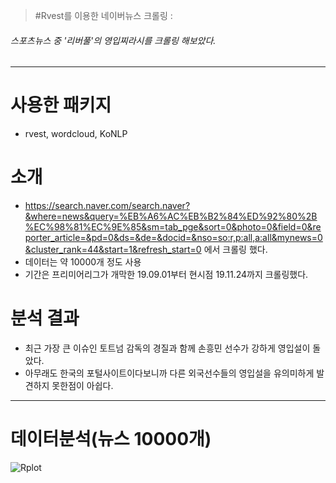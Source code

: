 > #Rvest를 이용한 네이버뉴스 크롤링 : 
###### 스포츠뉴스 중 '리버풀'의 영입찌라시를 크롤링 해보았다.
---------------------------------------------------------------------------------
# 사용한 패키지
- rvest, wordcloud, KoNLP
# 소개
-  https://search.naver.com/search.naver?&where=news&query=%EB%A6%AC%EB%B2%84%ED%92%80%2B%EC%98%81%EC%9E%85&sm=tab_pge&sort=0&photo=0&field=0&reporter_article=&pd=0&ds=&de=&docid=&nso=so:r,p:all,a:all&mynews=0&cluster_rank=44&start=1&refresh_start=0 에서 크롤링 했다.
- 데이터는 약 10000개 정도 사용
- 기간은 프리미어리그가 개막한 19.09.01부터 현시점 19.11.24까지 크롤링했다.
# 분석 결과
- 최근 가장 큰 이슈인 토트넘 감독의 경질과 함께 손흥민 선수가 강하게 영입설이 돌았다.
- 아무래도 한국의 포털사이트이다보니까 다른 외국선수들의 영입설을 유의미하게 발견하지 못한점이 아쉽다.
-----------------------------
# 데이터분석(뉴스 10000개)
![Rplot](https://user-images.githubusercontent.com/57973170/69500938-2b2fcd80-0f43-11ea-9702-2ac6690782a8.png)
